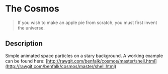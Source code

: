 # The Cosmos
> If you wish to make an apple pie from scratch, you must first invent the
> universe.

## Description

Simple animated space particles on a stary background.
A working example can be found here:
[http://rawgit.com/benfalk/cosmos/master/shell.html](http://rawgit.com/benfalk/cosmos/master/shell.html)
